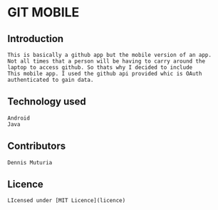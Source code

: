 # GIT MOBILE
## Introduction
    This is basically a github app but the mobile version of an app.
    Not all times that a person will be having to carry around the 
    laptop to access github. So thats why I decided to include
    This mobile app. I used the github api provided whic is OAuth 
    authenticated to gain data.
    
## Technology used
    Android
    Java
    
## Contributors
    Dennis Muturia
    
## Licence
    LIcensed under [MIT Licence](licence)